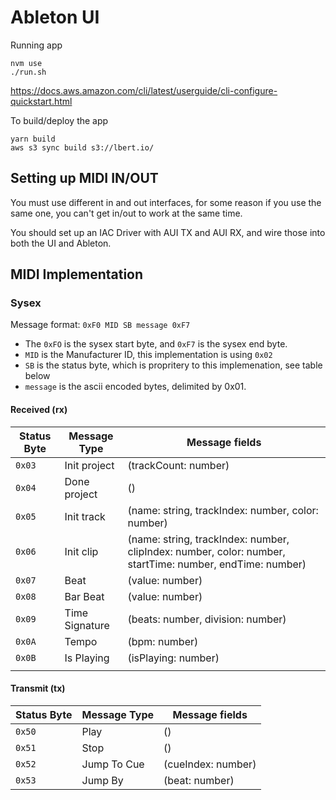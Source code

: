 # Ableton UI

Running app
```
nvm use
./run.sh
```

https://docs.aws.amazon.com/cli/latest/userguide/cli-configure-quickstart.html

To build/deploy the app
```
yarn build
aws s3 sync build s3://lbert.io/
```

## Setting up MIDI IN/OUT

You must use different in and out interfaces, for some reason if you use the same one, 
you can't get in/out to work at the same time.

You should set up an IAC Driver with AUI TX and AUI RX, and wire those into both the UI 
and Ableton.

## MIDI Implementation

### Sysex

Message format: `0xF0 MID SB message 0xF7`
 - The `0xFO` is the sysex start byte, and `0xF7` is the sysex end byte.
 - `MID` is the Manufacturer ID, this implementation is using `0x02`
 - `SB` is the status byte, which is propritery to this implemenation, see table below
 - `message` is the ascii encoded bytes, delimited by 0x01.

#### Received (rx)
| Status Byte | Message Type   | Message fields                                                                                           |
|-------------|----------------|----------------------------------------------------------------------------------------------------------|
| `0x03`      | Init project   | (trackCount: number)                                                                                     |
| `0x04`      | Done project   | ()                                                                                                       |
| `0x05`      | Init track     | (name: string, trackIndex: number, color: number)                                                        |
| `0x06`      | Init clip      | (name: string, trackIndex: number, clipIndex: number, color: number, startTime: number, endTime: number) |
| `0x07`      | Beat           | (value: number)                                                                                          | 
| `0x08`      | Bar Beat       | (value: number)                                                                                          |
| `0x09`      | Time Signature | (beats: number, division: number)                                                                        |
| `0x0A`      | Tempo          | (bpm: number)                                                                                            |
| `0x0B`      | Is Playing     | (isPlaying: number)                                                                                      |
                                                                                       |

#### Transmit (tx)
| Status Byte | Message Type | Message fields     |
|-------------|--------------|--------------------|
| `0x50`      | Play         | ()                 |
| `0x51`      | Stop         | ()                 |
| `0x52`      | Jump To Cue  | (cueIndex: number) |
| `0x53`      | Jump By      | (beat: number)     |
